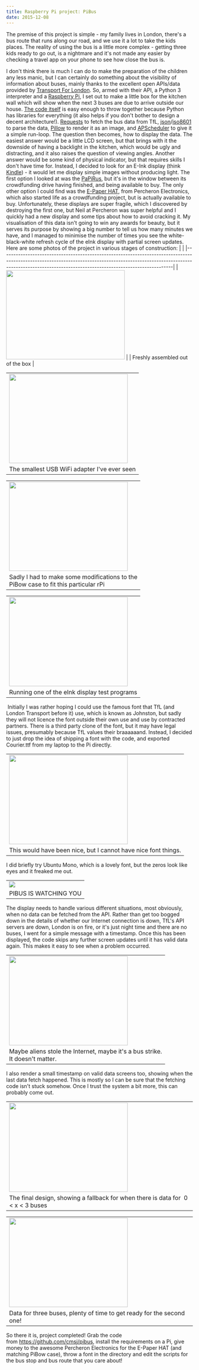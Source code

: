 ```yaml
---
title: Raspberry Pi project: PiBus
date: 2015-12-08
---
```


The premise of this project is simple - my family lives in London, there's a bus route that runs along our road, and we use it a lot to take the kids places.
The reality of using the bus is a little more complex - getting three kids ready to go out, is a nightmare and it's not made any easier by checking a travel app on your phone to see how close the bus is.

I don't think there is much I can do to make the preparation of the children any less manic, but I can certainly do something about the visibility of information about buses, mainly thanks to the excellent open APIs/data provided by [Transport For London](https://tfl.gov.uk/info-for/open-data-users/).
So, armed with their API, a Python 3 interpreter and a [Raspberry Pi](https://www.raspberrypi.org/), I set out to make a little box for the kitchen wall which will show when the next 3 buses are due to arrive outside our house.
[The code itself](https://github.com/cmsj/pibus) is easy enough to throw together because Python has libraries for everything (it also helps if you don't bother to design a decent architecture!). [Requests](http://docs.python-requests.org/en/latest/) to fetch the bus data from TfL, [json](https://docs.python.org/3/library/json.html)/[iso8601](https://pypi.python.org/pypi/iso8601) to parse the data, [Pillow](https://python-pillow.github.io/) to render it as an image, and [APScheduler](https://apscheduler.readthedocs.org/en/latest/) to give it a simple run-loop.
The question then becomes, how to display the data. The easiest answer would be a little LCD screen, but that brings with it the downside of having a backlight in the kitchen, which would be ugly and distracting, and it also raises the question of viewing angles. Another answer would be some kind of physical indicator, but that requires skills I don't have time for. Instead, I decided to look for an E-Ink display (think [Kindle](https://kindle.amazon.com/)) - it would let me display simple images without producing light.
The first option I looked at was the [PaPiRus](https://www.kickstarter.com/projects/pisupply/papirus-the-epaper-screen-hat-for-your-raspberry-p), but it's in the window between its crowdfunding drive having finished, and being available to buy. The only other option I could find was the [E-Paper HAT](http://www.percheron-electronics.uk/shop/e-paper-hat/), from Percheron Electronics, which also started life as a crowdfunding project, but is actually available to buy.
Unfortunately, these displays are super fragile, which I discovered by destroying the first one, but Neil at Percheron was super helpful and I quickly had a new display and some tips about how to avoid cracking it.
My visualisation of this data isn't going to win any awards for beauty, but it serves its purpose by showing a big number to tell us how many minutes we have, and I managed to minimise the number of times you see the white-black-white refresh cycle of the eInk display with partial screen updates.
Here are some photos of the project in various stages of construction:
|                                                                                                                                                                                                                                    |
|------------------------------------------------------------------------------------------------------------------------------------------------------------------------------------------------------------------------------------|
| [<img src="http://2.bp.blogspot.com/-QxE9lMNZ0LA/Vmbd-ZdiM-I/AAAAAAAABJ0/rWJby-17kg8/s320/IMG_6856.JPG" width="320" height="240" />](http://2.bp.blogspot.com/-QxE9lMNZ0LA/Vmbd-ZdiM-I/AAAAAAAABJ0/rWJby-17kg8/s1600/IMG_6856.JPG) |
| Freshly assembled out of the box                                                                                                                                                                                                   |

|                                                                                                                                                                                                                                    |
|------------------------------------------------------------------------------------------------------------------------------------------------------------------------------------------------------------------------------------|
| [<img src="http://3.bp.blogspot.com/-FMNJfilcQiA/Vmbd-U_9LHI/AAAAAAAABJ8/aPX8QQyNbUA/s320/IMG_6857.JPG" width="320" height="240" />](http://3.bp.blogspot.com/-FMNJfilcQiA/Vmbd-U_9LHI/AAAAAAAABJ8/aPX8QQyNbUA/s1600/IMG_6857.JPG) |
| The smallest USB WiFi adapter I've ever seen                                                                                                                                                                                       |

<table>
<tbody>
<tr class="odd">
<td><a href="http://4.bp.blogspot.com/-JFevEkKVfWY/Vmbd-ZyLRHI/AAAAAAAABJ4/6zIdFnowxBQ/s1600/IMG_6858.JPG"><img src="http://4.bp.blogspot.com/-JFevEkKVfWY/Vmbd-ZyLRHI/AAAAAAAABJ4/6zIdFnowxBQ/s320/IMG_6858.JPG" width="320" height="240" /></a></td>
</tr>
<tr class="even">
<td>Sadly I had to make some modifications to the<br />
PiBow case to fit this particular rPi</td>
</tr>
</tbody>
</table>

|                                                                                                                                                                                                                                    |
|------------------------------------------------------------------------------------------------------------------------------------------------------------------------------------------------------------------------------------|
| [<img src="http://2.bp.blogspot.com/-TlzN7f0WSo4/Vmbd_slt11I/AAAAAAAABKM/wH_v99x5zOI/s320/IMG_6864.JPG" width="320" height="240" />](http://2.bp.blogspot.com/-TlzN7f0WSo4/Vmbd_slt11I/AAAAAAAABKM/wH_v99x5zOI/s1600/IMG_6864.JPG) |
| Running one of the eInk display test programs                                                                                                                                                                                      |

 Initially I was rather hoping I could use the famous font that TfL (and London Transport before it) use, which is known as Johnston, but sadly they will not licence the font outside their own use and use by contracted partners. There is a third party clone of the font, but it may have legal issues, presumably because TfL values their braaaaaand. Instead, I decided to just drop the idea of shipping a font with the code, and exported Courier.ttf from my laptop to the Pi directly.

|                                                                                                                                                                                                                                    |
|------------------------------------------------------------------------------------------------------------------------------------------------------------------------------------------------------------------------------------|
| [<img src="http://1.bp.blogspot.com/-gMsmRf-nciA/Vmbd_5_QMsI/AAAAAAAABKQ/x998LGpavUA/s320/IMG_6897.JPG" width="320" height="240" />](http://1.bp.blogspot.com/-gMsmRf-nciA/Vmbd_5_QMsI/AAAAAAAABKQ/x998LGpavUA/s1600/IMG_6897.JPG) |
| This would have been nice, but I cannot have nice font things.                                                                                                                                                                     |

I did briefly try Ubuntu Mono, which is a lovely font, but the zeros look like eyes and it freaked me out.

|                                                                                                                                                                                                                                                       |
|-------------------------------------------------------------------------------------------------------------------------------------------------------------------------------------------------------------------------------------------------------|
| [![](http://1.bp.blogspot.com/-Lo25lMieM84/VmbjXjCMfmI/AAAAAAAABLE/rVm4-80b0vg/s1600/Screenshot%2B2015-12-08%2B14.03.28.png)](http://1.bp.blogspot.com/-Lo25lMieM84/VmbjXjCMfmI/AAAAAAAABLE/rVm4-80b0vg/s1600/Screenshot%2B2015-12-08%2B14.03.28.png) |
| PIBUS IS WATCHING YOU                                                                                                                                                                                                                                 |

The display needs to handle various different situations, most obviously, when no data can be fetched from the API. Rather than get too bogged down in the details of whether our Internet connection is down, TfL's API servers are down, London is on fire, or it's just night time and there are no buses, I went for a simple message with a timestamp. Once this has been displayed, the code skips any further screen updates until it has valid data again. This makes it easy to see when a problem occurred.
<table>
<tbody>
<tr class="odd">
<td><a href="http://4.bp.blogspot.com/-p7P6uwowrWo/VmbeAe-0L4I/AAAAAAAABKY/OZm2eysWdAQ/s1600/IMG_7010.JPG"><img src="http://4.bp.blogspot.com/-p7P6uwowrWo/VmbeAe-0L4I/AAAAAAAABKY/OZm2eysWdAQ/s320/IMG_7010.JPG" width="320" height="240" /></a></td>
</tr>
<tr class="even">
<td>Maybe aliens stole the Internet, maybe it's a bus strike.<br />
It doesn't matter.</td>
</tr>
</tbody>
</table>

I also render a small timestamp on valid data screens too, showing when the last data fetch happened. This is mostly so I can be sure that the fetching code isn't stuck somehow. Once I trust the system a bit more, this can probably come out.

|                                                                                                                                                                                                                                    |
|------------------------------------------------------------------------------------------------------------------------------------------------------------------------------------------------------------------------------------|
| [<img src="http://2.bp.blogspot.com/-p0hx9zDklWw/VmbeBL08vWI/AAAAAAAABKo/YvtV2e9kKes/s320/IMG_7012.JPG" width="320" height="240" />](http://2.bp.blogspot.com/-p0hx9zDklWw/VmbeBL08vWI/AAAAAAAABKo/YvtV2e9kKes/s1600/IMG_7012.JPG) |
| The final design, showing a fallback for when there is data for  0 &lt; x &lt; 3 buses                                                                                                                                             |

|                                                                                                                                                                                                                                    |
|------------------------------------------------------------------------------------------------------------------------------------------------------------------------------------------------------------------------------------|
| [<img src="http://4.bp.blogspot.com/-xL33OieTago/VmbeBEhSrPI/AAAAAAAABKw/0tQRguImLeI/s320/IMG_7013.JPG" width="320" height="240" />](http://4.bp.blogspot.com/-xL33OieTago/VmbeBEhSrPI/AAAAAAAABKw/0tQRguImLeI/s1600/IMG_7013.JPG) |
| Data for three buses, plenty of time to get ready for the second one!                                                                                                                                                              |

So there it is, project completed! Grab the code from <https://github.com/cmsj/pibus>, install the requirements on a Pi, give money to the awesome Percheron Electronics for the E-Paper HAT (and matching PiBow case), throw a font in the directory and edit the scripts for the bus stop and bus route that you care about!
